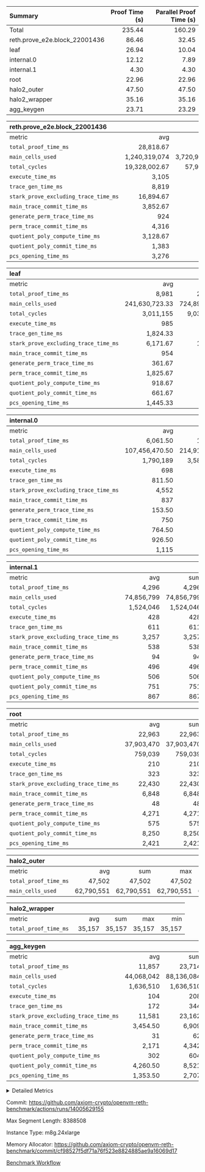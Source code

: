 | Summary | Proof Time (s) | Parallel Proof Time (s) |
|:---|---:|---:|
| Total |  235.44 |  160.29 |
| reth.prove_e2e.block_22001436 |  86.46 |  32.45 |
| leaf |  26.94 |  10.04 |
| internal.0 |  12.12 |  7.89 |
| internal.1 |  4.30 |  4.30 |
| root |  22.96 |  22.96 |
| halo2_outer |  47.50 |  47.50 |
| halo2_wrapper |  35.16 |  35.16 |
| agg_keygen |  23.71 |  23.29 |


| reth.prove_e2e.block_22001436 |||||
|:---|---:|---:|---:|---:|
|metric|avg|sum|max|min|
| `total_proof_time_ms ` |  28,818.67 |  86,456 |  32,451 |  26,281 |
| `main_cells_used     ` |  1,240,319,074 |  3,720,957,222 |  1,481,355,440 |  1,012,473,392 |
| `total_cycles        ` |  19,328,002.67 |  57,984,008 |  24,204,650 |  13,685,812 |
| `execute_time_ms     ` |  3,105 |  9,315 |  4,606 |  2,030 |
| `trace_gen_time_ms   ` |  8,819 |  26,457 |  10,108 |  7,065 |
| `stark_prove_excluding_trace_time_ms` |  16,894.67 |  50,684 |  18,629 |  14,318 |
| `main_trace_commit_time_ms` |  3,852.67 |  11,558 |  4,818 |  2,895 |
| `generate_perm_trace_time_ms` |  924 |  2,772 |  973 |  895 |
| `perm_trace_commit_time_ms` |  4,316 |  12,948 |  4,603 |  3,894 |
| `quotient_poly_compute_time_ms` |  3,128.67 |  9,386 |  3,937 |  2,156 |
| `quotient_poly_commit_time_ms` |  1,383 |  4,149 |  1,496 |  1,277 |
| `pcs_opening_time_ms ` |  3,276 |  9,828 |  3,512 |  3,087 |

| leaf |||||
|:---|---:|---:|---:|---:|
|metric|avg|sum|max|min|
| `total_proof_time_ms ` |  8,981 |  26,943 |  10,035 |  7,233 |
| `main_cells_used     ` |  241,630,723.33 |  724,892,170 |  276,820,200 |  195,567,088 |
| `total_cycles        ` |  3,011,155 |  9,033,465 |  3,379,566 |  2,577,053 |
| `execute_time_ms     ` |  985 |  2,955 |  1,098 |  852 |
| `trace_gen_time_ms   ` |  1,824.33 |  5,473 |  2,047 |  1,559 |
| `stark_prove_excluding_trace_time_ms` |  6,171.67 |  18,515 |  6,890 |  4,822 |
| `main_trace_commit_time_ms` |  954 |  2,862 |  1,052 |  759 |
| `generate_perm_trace_time_ms` |  361.67 |  1,085 |  404 |  282 |
| `perm_trace_commit_time_ms` |  1,825.67 |  5,477 |  2,043 |  1,411 |
| `quotient_poly_compute_time_ms` |  918.67 |  2,756 |  1,020 |  736 |
| `quotient_poly_commit_time_ms` |  661.67 |  1,985 |  749 |  507 |
| `pcs_opening_time_ms ` |  1,445.33 |  4,336 |  1,618 |  1,123 |

| internal.0 |||||
|:---|---:|---:|---:|---:|
|metric|avg|sum|max|min|
| `total_proof_time_ms ` |  6,061.50 |  12,123 |  7,891 |  4,232 |
| `main_cells_used     ` |  107,456,470.50 |  214,912,941 |  143,737,245 |  71,175,696 |
| `total_cycles        ` |  1,790,189 |  3,580,378 |  2,397,317 |  1,183,061 |
| `execute_time_ms     ` |  698 |  1,396 |  943 |  453 |
| `trace_gen_time_ms   ` |  811.50 |  1,623 |  1,073 |  550 |
| `stark_prove_excluding_trace_time_ms` |  4,552 |  9,104 |  5,875 |  3,229 |
| `main_trace_commit_time_ms` |  837 |  1,674 |  1,140 |  534 |
| `generate_perm_trace_time_ms` |  153.50 |  307 |  200 |  107 |
| `perm_trace_commit_time_ms` |  750 |  1,500 |  987 |  513 |
| `quotient_poly_compute_time_ms` |  764.50 |  1,529 |  1,011 |  518 |
| `quotient_poly_commit_time_ms` |  926.50 |  1,853 |  1,159 |  694 |
| `pcs_opening_time_ms ` |  1,115 |  2,230 |  1,372 |  858 |

| internal.1 |||||
|:---|---:|---:|---:|---:|
|metric|avg|sum|max|min|
| `total_proof_time_ms ` |  4,296 |  4,296 |  4,296 |  4,296 |
| `main_cells_used     ` |  74,856,799 |  74,856,799 |  74,856,799 |  74,856,799 |
| `total_cycles        ` |  1,524,046 |  1,524,046 |  1,524,046 |  1,524,046 |
| `execute_time_ms     ` |  428 |  428 |  428 |  428 |
| `trace_gen_time_ms   ` |  611 |  611 |  611 |  611 |
| `stark_prove_excluding_trace_time_ms` |  3,257 |  3,257 |  3,257 |  3,257 |
| `main_trace_commit_time_ms` |  538 |  538 |  538 |  538 |
| `generate_perm_trace_time_ms` |  94 |  94 |  94 |  94 |
| `perm_trace_commit_time_ms` |  496 |  496 |  496 |  496 |
| `quotient_poly_compute_time_ms` |  506 |  506 |  506 |  506 |
| `quotient_poly_commit_time_ms` |  751 |  751 |  751 |  751 |
| `pcs_opening_time_ms ` |  867 |  867 |  867 |  867 |

| root |||||
|:---|---:|---:|---:|---:|
|metric|avg|sum|max|min|
| `total_proof_time_ms ` |  22,963 |  22,963 |  22,963 |  22,963 |
| `main_cells_used     ` |  37,903,470 |  37,903,470 |  37,903,470 |  37,903,470 |
| `total_cycles        ` |  759,039 |  759,039 |  759,039 |  759,039 |
| `execute_time_ms     ` |  210 |  210 |  210 |  210 |
| `trace_gen_time_ms   ` |  323 |  323 |  323 |  323 |
| `stark_prove_excluding_trace_time_ms` |  22,430 |  22,430 |  22,430 |  22,430 |
| `main_trace_commit_time_ms` |  6,848 |  6,848 |  6,848 |  6,848 |
| `generate_perm_trace_time_ms` |  48 |  48 |  48 |  48 |
| `perm_trace_commit_time_ms` |  4,271 |  4,271 |  4,271 |  4,271 |
| `quotient_poly_compute_time_ms` |  575 |  575 |  575 |  575 |
| `quotient_poly_commit_time_ms` |  8,250 |  8,250 |  8,250 |  8,250 |
| `pcs_opening_time_ms ` |  2,421 |  2,421 |  2,421 |  2,421 |

| halo2_outer |||||
|:---|---:|---:|---:|---:|
|metric|avg|sum|max|min|
| `total_proof_time_ms ` |  47,502 |  47,502 |  47,502 |  47,502 |
| `main_cells_used     ` |  62,790,551 |  62,790,551 |  62,790,551 |  62,790,551 |

| halo2_wrapper |||||
|:---|---:|---:|---:|---:|
|metric|avg|sum|max|min|
| `total_proof_time_ms ` |  35,157 |  35,157 |  35,157 |  35,157 |

| agg_keygen |||||
|:---|---:|---:|---:|---:|
|metric|avg|sum|max|min|
| `total_proof_time_ms ` |  11,857 |  23,714 |  23,285 |  429 |
| `main_cells_used     ` |  44,068,042 |  88,136,084 |  87,208,013 |  928,071 |
| `total_cycles        ` |  1,636,510 |  1,636,510 |  1,636,510 |  1,636,510 |
| `execute_time_ms     ` |  104 |  208 |  208 |  0 |
| `trace_gen_time_ms   ` |  172 |  344 |  317 |  27 |
| `stark_prove_excluding_trace_time_ms` |  11,581 |  23,162 |  22,760 |  402 |
| `main_trace_commit_time_ms` |  3,454.50 |  6,909 |  6,857 |  52 |
| `generate_perm_trace_time_ms` |  31 |  62 |  53 |  9 |
| `perm_trace_commit_time_ms` |  2,171 |  4,342 |  4,292 |  50 |
| `quotient_poly_compute_time_ms` |  302 |  604 |  575 |  29 |
| `quotient_poly_commit_time_ms` |  4,260.50 |  8,521 |  8,462 |  59 |
| `pcs_opening_time_ms ` |  1,353.50 |  2,707 |  2,508 |  199 |



<details>
<summary>Detailed Metrics</summary>

| air_name | block_number | quotient_deg | interactions | constraints |
| --- | --- | --- | --- | --- |
| AccessAdapterAir<16> | 22001436 | 2 | 5 | 12 | 
| AccessAdapterAir<2> | 22001436 | 2 | 5 | 12 | 
| AccessAdapterAir<32> | 22001436 | 2 | 5 | 12 | 
| AccessAdapterAir<4> | 22001436 | 2 | 5 | 12 | 
| AccessAdapterAir<8> | 22001436 | 2 | 5 | 12 | 
| BitwiseOperationLookupAir<8> | 22001436 | 2 | 2 | 4 | 
| KeccakVmAir | 22001436 | 2 | 321 | 4,513 | 
| MemoryMerkleAir<8> | 22001436 | 2 | 4 | 39 | 
| PersistentBoundaryAir<8> | 22001436 | 2 | 3 | 7 | 
| PhantomAir | 22001436 | 2 | 3 | 5 | 
| Poseidon2PeripheryAir<BabyBearParameters>, 1> | 22001436 | 2 | 1 | 286 | 
| ProgramAir | 22001436 | 1 | 1 | 4 | 
| RangeTupleCheckerAir<2> | 22001436 | 1 | 1 | 4 | 
| Rv32HintStoreAir | 22001436 | 2 | 18 | 28 | 
| Sha256VmAir | 22001436 | 2 | 50 | 663 | 
| VariableRangeCheckerAir | 22001436 | 1 | 1 | 4 | 
| VmAirWrapper<Rv32BaseAluAdapterAir, BaseAluCoreAir<4, 8> | 22001436 | 2 | 20 | 37 | 
| VmAirWrapper<Rv32BaseAluAdapterAir, LessThanCoreAir<4, 8> | 22001436 | 2 | 18 | 40 | 
| VmAirWrapper<Rv32BaseAluAdapterAir, ShiftCoreAir<4, 8> | 22001436 | 2 | 24 | 91 | 
| VmAirWrapper<Rv32BranchAdapterAir, BranchEqualCoreAir<4> | 22001436 | 2 | 11 | 20 | 
| VmAirWrapper<Rv32BranchAdapterAir, BranchLessThanCoreAir<4, 8> | 22001436 | 2 | 13 | 35 | 
| VmAirWrapper<Rv32CondRdWriteAdapterAir, Rv32JalLuiCoreAir> | 22001436 | 2 | 10 | 18 | 
| VmAirWrapper<Rv32HeapAdapterAir<2, 32, 32>, BaseAluCoreAir<32, 8> | 22001436 | 2 | 61 | 126 | 
| VmAirWrapper<Rv32HeapAdapterAir<2, 32, 32>, LessThanCoreAir<32, 8> | 22001436 | 2 | 31 | 129 | 
| VmAirWrapper<Rv32HeapAdapterAir<2, 32, 32>, MultiplicationCoreAir<32, 8> | 22001436 | 2 | 61 | 57 | 
| VmAirWrapper<Rv32HeapAdapterAir<2, 32, 32>, ShiftCoreAir<32, 8> | 22001436 | 2 | 79 | 2,161 | 
| VmAirWrapper<Rv32HeapBranchAdapterAir<2, 32>, BranchEqualCoreAir<32> | 22001436 | 2 | 20 | 55 | 
| VmAirWrapper<Rv32HeapBranchAdapterAir<2, 32>, BranchLessThanCoreAir<32, 8> | 22001436 | 2 | 22 | 126 | 
| VmAirWrapper<Rv32IsEqualModAdapterAir<2, 1, 32, 32>, ModularIsEqualCoreAir<32, 4, 8> | 22001436 | 2 | 25 | 225 | 
| VmAirWrapper<Rv32IsEqualModAdapterAir<2, 3, 16, 48>, ModularIsEqualCoreAir<48, 4, 8> | 22001436 | 2 | 41 | 333 | 
| VmAirWrapper<Rv32JalrAdapterAir, Rv32JalrCoreAir> | 22001436 | 2 | 16 | 20 | 
| VmAirWrapper<Rv32LoadStoreAdapterAir, LoadSignExtendCoreAir<4, 8> | 22001436 | 2 | 18 | 33 | 
| VmAirWrapper<Rv32LoadStoreAdapterAir, LoadStoreCoreAir<4> | 22001436 | 2 | 17 | 40 | 
| VmAirWrapper<Rv32MultAdapterAir, DivRemCoreAir<4, 8> | 22001436 | 2 | 25 | 84 | 
| VmAirWrapper<Rv32MultAdapterAir, MulHCoreAir<4, 8> | 22001436 | 2 | 24 | 31 | 
| VmAirWrapper<Rv32MultAdapterAir, MultiplicationCoreAir<4, 8> | 22001436 | 2 | 19 | 19 | 
| VmAirWrapper<Rv32RdWriteAdapterAir, Rv32AuipcCoreAir> | 22001436 | 2 | 12 | 14 | 
| VmAirWrapper<Rv32VecHeapAdapterAir<1, 2, 2, 32, 32>, FieldExpressionCoreAir> | 22001436 | 2 | 415 | 480 | 
| VmAirWrapper<Rv32VecHeapAdapterAir<1, 6, 6, 16, 16>, FieldExpressionCoreAir> | 22001436 | 2 | 832 | 921 | 
| VmAirWrapper<Rv32VecHeapAdapterAir<2, 1, 1, 32, 32>, FieldExpressionCoreAir> | 22001436 | 2 | 158 | 190 | 
| VmAirWrapper<Rv32VecHeapAdapterAir<2, 2, 2, 32, 32>, FieldExpressionCoreAir> | 22001436 | 2 | 428 | 457 | 
| VmAirWrapper<Rv32VecHeapAdapterAir<2, 3, 3, 16, 16>, FieldExpressionCoreAir> | 22001436 | 2 | 246 | 288 | 
| VmAirWrapper<Rv32VecHeapAdapterAir<2, 6, 6, 16, 16>, FieldExpressionCoreAir> | 22001436 | 2 | 668 | 701 | 
| VmConnectorAir | 22001436 | 2 | 5 | 11 | 

| block_number | execute_time_ms |
| --- | --- |
| 22001436 | 211 | 

| group | air_name | block_number | rows | quotient_deg | prep_cols | perm_cols | main_cols | interactions | constraints | cells |
| --- | --- | --- | --- | --- | --- | --- | --- | --- | --- | --- |
| agg_keygen | AccessAdapterAir<16> | 22001436 |  | 2 |  |  |  | 5 | 12 |  | 
| agg_keygen | AccessAdapterAir<2> | 22001436 | 524,288 | 8 |  | 16 | 11 | 5 | 12 | 14,155,776 | 
| agg_keygen | AccessAdapterAir<32> | 22001436 |  | 2 |  |  |  | 5 | 12 |  | 
| agg_keygen | AccessAdapterAir<4> | 22001436 | 262,144 | 8 |  | 16 | 13 | 5 | 12 | 7,602,176 | 
| agg_keygen | AccessAdapterAir<8> | 22001436 | 8,192 | 8 |  | 16 | 17 | 5 | 12 | 270,336 | 
| agg_keygen | BitwiseOperationLookupAir<8> | 22001436 |  | 2 |  |  |  | 2 | 4 |  | 
| agg_keygen | FriReducedOpeningAir | 22001436 | 524,288 | 8 |  | 84 | 27 | 39 | 71 | 58,195,968 | 
| agg_keygen | JalRangeCheckAir | 22001436 | 65,536 | 8 |  | 28 | 12 | 9 | 14 | 2,621,440 | 
| agg_keygen | MemoryMerkleAir<8> | 22001436 |  | 2 |  |  |  | 4 | 39 |  | 
| agg_keygen | NativePoseidon2Air<BabyBearParameters>, 1> | 22001436 | 65,536 | 8 |  | 312 | 398 | 136 | 572 | 46,530,560 | 
| agg_keygen | PersistentBoundaryAir<8> | 22001436 |  | 2 |  |  |  | 3 | 7 |  | 
| agg_keygen | PhantomAir | 22001436 | 32,768 | 4 |  | 12 | 6 | 3 | 5 | 589,824 | 
| agg_keygen | Poseidon2PeripheryAir<BabyBearParameters>, 1> | 22001436 |  | 2 |  |  |  | 1 | 286 |  | 
| agg_keygen | ProgramAir | 22001436 | 131,072 | 1 |  | 8 | 10 | 1 | 4 | 2,359,296 | 
| agg_keygen | RangeTupleCheckerAir<2> | 22001436 |  | 1 |  |  |  | 1 | 4 |  | 
| agg_keygen | Rv32HintStoreAir | 22001436 |  | 2 |  |  |  | 18 | 28 |  | 
| agg_keygen | VariableRangeCheckerAir | 22001436 | 262,144 | 1 | 2 | 8 | 1 | 1 | 4 | 2,359,296 | 
| agg_keygen | VmAirWrapper<AluNativeAdapterAir, FieldArithmeticCoreAir> | 22001436 | 1,048,576 | 8 |  | 36 | 29 | 15 | 27 | 68,157,440 | 
| agg_keygen | VmAirWrapper<BranchNativeAdapterAir, BranchEqualCoreAir<1> | 22001436 | 262,144 | 8 |  | 28 | 23 | 11 | 25 | 13,369,344 | 
| agg_keygen | VmAirWrapper<NativeAdapterAir<2, 0>, PublicValuesCoreAir> | 22001436 | 64 | 8 |  | 28 | 27 | 11 | 30 | 3,520 | 
| agg_keygen | VmAirWrapper<NativeLoadStoreAdapterAir<1>, NativeLoadStoreCoreAir<1> | 22001436 | 524,288 | 8 |  | 40 | 21 | 15 | 20 | 31,981,568 | 
| agg_keygen | VmAirWrapper<NativeLoadStoreAdapterAir<4>, NativeLoadStoreCoreAir<4> | 22001436 | 131,072 | 8 |  | 40 | 27 | 15 | 20 | 8,781,824 | 
| agg_keygen | VmAirWrapper<NativeVectorizedAdapterAir<4>, FieldExtensionCoreAir> | 22001436 | 131,072 | 8 |  | 36 | 38 | 15 | 27 | 9,699,328 | 
| agg_keygen | VmAirWrapper<Rv32BaseAluAdapterAir, BaseAluCoreAir<4, 8> | 22001436 |  | 2 |  |  |  | 20 | 37 |  | 
| agg_keygen | VmAirWrapper<Rv32BaseAluAdapterAir, LessThanCoreAir<4, 8> | 22001436 |  | 2 |  |  |  | 18 | 40 |  | 
| agg_keygen | VmAirWrapper<Rv32BaseAluAdapterAir, ShiftCoreAir<4, 8> | 22001436 |  | 2 |  |  |  | 24 | 91 |  | 
| agg_keygen | VmAirWrapper<Rv32BranchAdapterAir, BranchEqualCoreAir<4> | 22001436 |  | 2 |  |  |  | 11 | 20 |  | 
| agg_keygen | VmAirWrapper<Rv32BranchAdapterAir, BranchLessThanCoreAir<4, 8> | 22001436 |  | 2 |  |  |  | 13 | 35 |  | 
| agg_keygen | VmAirWrapper<Rv32CondRdWriteAdapterAir, Rv32JalLuiCoreAir> | 22001436 |  | 2 |  |  |  | 10 | 18 |  | 
| agg_keygen | VmAirWrapper<Rv32JalrAdapterAir, Rv32JalrCoreAir> | 22001436 |  | 2 |  |  |  | 16 | 20 |  | 
| agg_keygen | VmAirWrapper<Rv32LoadStoreAdapterAir, LoadSignExtendCoreAir<4, 8> | 22001436 |  | 2 |  |  |  | 18 | 33 |  | 
| agg_keygen | VmAirWrapper<Rv32LoadStoreAdapterAir, LoadStoreCoreAir<4> | 22001436 |  | 2 |  |  |  | 17 | 40 |  | 
| agg_keygen | VmAirWrapper<Rv32MultAdapterAir, DivRemCoreAir<4, 8> | 22001436 |  | 2 |  |  |  | 25 | 84 |  | 
| agg_keygen | VmAirWrapper<Rv32MultAdapterAir, MulHCoreAir<4, 8> | 22001436 |  | 2 |  |  |  | 24 | 31 |  | 
| agg_keygen | VmAirWrapper<Rv32MultAdapterAir, MultiplicationCoreAir<4, 8> | 22001436 |  | 2 |  |  |  | 19 | 19 |  | 
| agg_keygen | VmAirWrapper<Rv32RdWriteAdapterAir, Rv32AuipcCoreAir> | 22001436 |  | 2 |  |  |  | 12 | 14 |  | 
| agg_keygen | VmConnectorAir | 22001436 | 2 | 8 | 1 | 16 | 5 | 5 | 11 | 42 | 
| agg_keygen | VolatileBoundaryAir | 22001436 | 131,072 | 8 |  | 20 | 12 | 7 | 19 | 4,194,304 | 

| group | air_name | block_number | idx | rows | prep_cols | perm_cols | main_cols | cells |
| --- | --- | --- | --- | --- | --- | --- | --- | --- |
| internal.0 | AccessAdapterAir<2> | 22001436 | 0 | 1,048,576 |  | 12 | 11 | 24,117,248 | 
| internal.0 | AccessAdapterAir<2> | 22001436 | 1 | 524,288 |  | 12 | 11 | 12,058,624 | 
| internal.0 | AccessAdapterAir<4> | 22001436 | 0 | 262,144 |  | 12 | 13 | 6,553,600 | 
| internal.0 | AccessAdapterAir<4> | 22001436 | 1 | 262,144 |  | 12 | 13 | 6,553,600 | 
| internal.0 | AccessAdapterAir<8> | 22001436 | 0 | 8,192 |  | 12 | 17 | 237,568 | 
| internal.0 | AccessAdapterAir<8> | 22001436 | 1 | 4,096 |  | 12 | 17 | 118,784 | 
| internal.0 | FriReducedOpeningAir | 22001436 | 0 | 1,048,576 |  | 44 | 27 | 74,448,896 | 
| internal.0 | FriReducedOpeningAir | 22001436 | 1 | 524,288 |  | 44 | 27 | 37,224,448 | 
| internal.0 | JalRangeCheckAir | 22001436 | 0 | 131,072 |  | 16 | 12 | 3,670,016 | 
| internal.0 | JalRangeCheckAir | 22001436 | 1 | 65,536 |  | 16 | 12 | 1,835,008 | 
| internal.0 | NativePoseidon2Air<BabyBearParameters>, 1> | 22001436 | 0 | 262,144 |  | 160 | 398 | 146,276,352 | 
| internal.0 | NativePoseidon2Air<BabyBearParameters>, 1> | 22001436 | 1 | 65,536 |  | 160 | 398 | 36,569,088 | 
| internal.0 | PhantomAir | 22001436 | 0 | 65,536 |  | 8 | 6 | 917,504 | 
| internal.0 | PhantomAir | 22001436 | 1 | 16,384 |  | 8 | 6 | 229,376 | 
| internal.0 | ProgramAir | 22001436 | 0 | 131,072 |  | 8 | 10 | 2,359,296 | 
| internal.0 | ProgramAir | 22001436 | 1 | 131,072 |  | 8 | 10 | 2,359,296 | 
| internal.0 | VariableRangeCheckerAir | 22001436 | 0 | 262,144 | 2 | 8 | 1 | 2,359,296 | 
| internal.0 | VariableRangeCheckerAir | 22001436 | 1 | 262,144 | 2 | 8 | 1 | 2,359,296 | 
| internal.0 | VmAirWrapper<AluNativeAdapterAir, FieldArithmeticCoreAir> | 22001436 | 0 | 2,097,152 |  | 20 | 29 | 102,760,448 | 
| internal.0 | VmAirWrapper<AluNativeAdapterAir, FieldArithmeticCoreAir> | 22001436 | 1 | 1,048,576 |  | 20 | 29 | 51,380,224 | 
| internal.0 | VmAirWrapper<BranchNativeAdapterAir, BranchEqualCoreAir<1> | 22001436 | 0 | 262,144 |  | 16 | 23 | 10,223,616 | 
| internal.0 | VmAirWrapper<BranchNativeAdapterAir, BranchEqualCoreAir<1> | 22001436 | 1 | 131,072 |  | 16 | 23 | 5,111,808 | 
| internal.0 | VmAirWrapper<NativeAdapterAir<2, 0>, PublicValuesCoreAir> | 22001436 | 0 | 64 |  | 16 | 23 | 2,496 | 
| internal.0 | VmAirWrapper<NativeAdapterAir<2, 0>, PublicValuesCoreAir> | 22001436 | 1 | 64 |  | 16 | 23 | 2,496 | 
| internal.0 | VmAirWrapper<NativeLoadStoreAdapterAir<1>, NativeLoadStoreCoreAir<1> | 22001436 | 0 | 524,288 |  | 24 | 21 | 23,592,960 | 
| internal.0 | VmAirWrapper<NativeLoadStoreAdapterAir<1>, NativeLoadStoreCoreAir<1> | 22001436 | 1 | 262,144 |  | 24 | 21 | 11,796,480 | 
| internal.0 | VmAirWrapper<NativeLoadStoreAdapterAir<4>, NativeLoadStoreCoreAir<4> | 22001436 | 0 | 262,144 |  | 24 | 27 | 13,369,344 | 
| internal.0 | VmAirWrapper<NativeLoadStoreAdapterAir<4>, NativeLoadStoreCoreAir<4> | 22001436 | 1 | 131,072 |  | 24 | 27 | 6,684,672 | 
| internal.0 | VmAirWrapper<NativeVectorizedAdapterAir<4>, FieldExtensionCoreAir> | 22001436 | 0 | 262,144 |  | 20 | 38 | 15,204,352 | 
| internal.0 | VmAirWrapper<NativeVectorizedAdapterAir<4>, FieldExtensionCoreAir> | 22001436 | 1 | 131,072 |  | 20 | 38 | 7,602,176 | 
| internal.0 | VmConnectorAir | 22001436 | 0 | 2 | 1 | 12 | 5 | 34 | 
| internal.0 | VmConnectorAir | 22001436 | 1 | 2 | 1 | 12 | 5 | 34 | 
| internal.0 | VolatileBoundaryAir | 22001436 | 0 | 262,144 |  | 12 | 12 | 6,291,456 | 
| internal.0 | VolatileBoundaryAir | 22001436 | 1 | 262,144 |  | 12 | 12 | 6,291,456 | 
| internal.1 | AccessAdapterAir<2> | 22001436 | 2 | 524,288 |  | 12 | 11 | 12,058,624 | 
| internal.1 | AccessAdapterAir<4> | 22001436 | 2 | 262,144 |  | 12 | 13 | 6,553,600 | 
| internal.1 | AccessAdapterAir<8> | 22001436 | 2 | 8,192 |  | 12 | 17 | 237,568 | 
| internal.1 | FriReducedOpeningAir | 22001436 | 2 | 262,144 |  | 44 | 27 | 18,612,224 | 
| internal.1 | JalRangeCheckAir | 22001436 | 2 | 65,536 |  | 16 | 12 | 1,835,008 | 
| internal.1 | NativePoseidon2Air<BabyBearParameters>, 1> | 22001436 | 2 | 65,536 |  | 160 | 398 | 36,569,088 | 
| internal.1 | PhantomAir | 22001436 | 2 | 16,384 |  | 8 | 6 | 229,376 | 
| internal.1 | ProgramAir | 22001436 | 2 | 131,072 |  | 8 | 10 | 2,359,296 | 
| internal.1 | VariableRangeCheckerAir | 22001436 | 2 | 262,144 | 2 | 8 | 1 | 2,359,296 | 
| internal.1 | VmAirWrapper<AluNativeAdapterAir, FieldArithmeticCoreAir> | 22001436 | 2 | 1,048,576 |  | 20 | 29 | 51,380,224 | 
| internal.1 | VmAirWrapper<BranchNativeAdapterAir, BranchEqualCoreAir<1> | 22001436 | 2 | 262,144 |  | 16 | 23 | 10,223,616 | 
| internal.1 | VmAirWrapper<NativeAdapterAir<2, 0>, PublicValuesCoreAir> | 22001436 | 2 | 64 |  | 16 | 23 | 2,496 | 
| internal.1 | VmAirWrapper<NativeLoadStoreAdapterAir<1>, NativeLoadStoreCoreAir<1> | 22001436 | 2 | 524,288 |  | 24 | 21 | 23,592,960 | 
| internal.1 | VmAirWrapper<NativeLoadStoreAdapterAir<4>, NativeLoadStoreCoreAir<4> | 22001436 | 2 | 131,072 |  | 24 | 27 | 6,684,672 | 
| internal.1 | VmAirWrapper<NativeVectorizedAdapterAir<4>, FieldExtensionCoreAir> | 22001436 | 2 | 131,072 |  | 20 | 38 | 7,602,176 | 
| internal.1 | VmConnectorAir | 22001436 | 2 | 2 | 1 | 12 | 5 | 34 | 
| internal.1 | VolatileBoundaryAir | 22001436 | 2 | 262,144 |  | 12 | 12 | 6,291,456 | 
| leaf | AccessAdapterAir<2> | 22001436 | 0 | 2,097,152 |  | 16 | 11 | 56,623,104 | 
| leaf | AccessAdapterAir<2> | 22001436 | 1 | 2,097,152 |  | 16 | 11 | 56,623,104 | 
| leaf | AccessAdapterAir<2> | 22001436 | 2 | 1,048,576 |  | 16 | 11 | 28,311,552 | 
| leaf | AccessAdapterAir<4> | 22001436 | 0 | 1,048,576 |  | 16 | 13 | 30,408,704 | 
| leaf | AccessAdapterAir<4> | 22001436 | 1 | 1,048,576 |  | 16 | 13 | 30,408,704 | 
| leaf | AccessAdapterAir<4> | 22001436 | 2 | 524,288 |  | 16 | 13 | 15,204,352 | 
| leaf | AccessAdapterAir<8> | 22001436 | 0 | 32,768 |  | 16 | 17 | 1,081,344 | 
| leaf | AccessAdapterAir<8> | 22001436 | 1 | 32,768 |  | 16 | 17 | 1,081,344 | 
| leaf | AccessAdapterAir<8> | 22001436 | 2 | 16,384 |  | 16 | 17 | 540,672 | 
| leaf | FriReducedOpeningAir | 22001436 | 0 | 4,194,304 |  | 84 | 27 | 465,567,744 | 
| leaf | FriReducedOpeningAir | 22001436 | 1 | 4,194,304 |  | 84 | 27 | 465,567,744 | 
| leaf | FriReducedOpeningAir | 22001436 | 2 | 2,097,152 |  | 84 | 27 | 232,783,872 | 
| leaf | JalRangeCheckAir | 22001436 | 0 | 65,536 |  | 28 | 12 | 2,621,440 | 
| leaf | JalRangeCheckAir | 22001436 | 1 | 65,536 |  | 28 | 12 | 2,621,440 | 
| leaf | JalRangeCheckAir | 22001436 | 2 | 65,536 |  | 28 | 12 | 2,621,440 | 
| leaf | NativePoseidon2Air<BabyBearParameters>, 1> | 22001436 | 0 | 262,144 |  | 312 | 398 | 186,122,240 | 
| leaf | NativePoseidon2Air<BabyBearParameters>, 1> | 22001436 | 1 | 262,144 |  | 312 | 398 | 186,122,240 | 
| leaf | NativePoseidon2Air<BabyBearParameters>, 1> | 22001436 | 2 | 262,144 |  | 312 | 398 | 186,122,240 | 
| leaf | PhantomAir | 22001436 | 0 | 32,768 |  | 12 | 6 | 589,824 | 
| leaf | PhantomAir | 22001436 | 1 | 32,768 |  | 12 | 6 | 589,824 | 
| leaf | PhantomAir | 22001436 | 2 | 32,768 |  | 12 | 6 | 589,824 | 
| leaf | ProgramAir | 22001436 | 0 | 2,097,152 |  | 8 | 10 | 37,748,736 | 
| leaf | ProgramAir | 22001436 | 1 | 2,097,152 |  | 8 | 10 | 37,748,736 | 
| leaf | ProgramAir | 22001436 | 2 | 2,097,152 |  | 8 | 10 | 37,748,736 | 
| leaf | VariableRangeCheckerAir | 22001436 | 0 | 262,144 | 2 | 8 | 1 | 2,359,296 | 
| leaf | VariableRangeCheckerAir | 22001436 | 1 | 262,144 | 2 | 8 | 1 | 2,359,296 | 
| leaf | VariableRangeCheckerAir | 22001436 | 2 | 262,144 | 2 | 8 | 1 | 2,359,296 | 
| leaf | VmAirWrapper<AluNativeAdapterAir, FieldArithmeticCoreAir> | 22001436 | 0 | 2,097,152 |  | 36 | 29 | 136,314,880 | 
| leaf | VmAirWrapper<AluNativeAdapterAir, FieldArithmeticCoreAir> | 22001436 | 1 | 2,097,152 |  | 36 | 29 | 136,314,880 | 
| leaf | VmAirWrapper<AluNativeAdapterAir, FieldArithmeticCoreAir> | 22001436 | 2 | 2,097,152 |  | 36 | 29 | 136,314,880 | 
| leaf | VmAirWrapper<BranchNativeAdapterAir, BranchEqualCoreAir<1> | 22001436 | 0 | 524,288 |  | 28 | 23 | 26,738,688 | 
| leaf | VmAirWrapper<BranchNativeAdapterAir, BranchEqualCoreAir<1> | 22001436 | 1 | 524,288 |  | 28 | 23 | 26,738,688 | 
| leaf | VmAirWrapper<BranchNativeAdapterAir, BranchEqualCoreAir<1> | 22001436 | 2 | 524,288 |  | 28 | 23 | 26,738,688 | 
| leaf | VmAirWrapper<NativeAdapterAir<2, 0>, PublicValuesCoreAir> | 22001436 | 0 | 64 |  | 28 | 27 | 3,520 | 
| leaf | VmAirWrapper<NativeAdapterAir<2, 0>, PublicValuesCoreAir> | 22001436 | 1 | 64 |  | 28 | 27 | 3,520 | 
| leaf | VmAirWrapper<NativeAdapterAir<2, 0>, PublicValuesCoreAir> | 22001436 | 2 | 64 |  | 28 | 27 | 3,520 | 
| leaf | VmAirWrapper<NativeLoadStoreAdapterAir<1>, NativeLoadStoreCoreAir<1> | 22001436 | 0 | 1,048,576 |  | 40 | 21 | 63,963,136 | 
| leaf | VmAirWrapper<NativeLoadStoreAdapterAir<1>, NativeLoadStoreCoreAir<1> | 22001436 | 1 | 1,048,576 |  | 40 | 21 | 63,963,136 | 
| leaf | VmAirWrapper<NativeLoadStoreAdapterAir<1>, NativeLoadStoreCoreAir<1> | 22001436 | 2 | 1,048,576 |  | 40 | 21 | 63,963,136 | 
| leaf | VmAirWrapper<NativeLoadStoreAdapterAir<4>, NativeLoadStoreCoreAir<4> | 22001436 | 0 | 262,144 |  | 40 | 27 | 17,563,648 | 
| leaf | VmAirWrapper<NativeLoadStoreAdapterAir<4>, NativeLoadStoreCoreAir<4> | 22001436 | 1 | 262,144 |  | 40 | 27 | 17,563,648 | 
| leaf | VmAirWrapper<NativeLoadStoreAdapterAir<4>, NativeLoadStoreCoreAir<4> | 22001436 | 2 | 262,144 |  | 40 | 27 | 17,563,648 | 
| leaf | VmAirWrapper<NativeVectorizedAdapterAir<4>, FieldExtensionCoreAir> | 22001436 | 0 | 262,144 |  | 36 | 38 | 19,398,656 | 
| leaf | VmAirWrapper<NativeVectorizedAdapterAir<4>, FieldExtensionCoreAir> | 22001436 | 1 | 524,288 |  | 36 | 38 | 38,797,312 | 
| leaf | VmAirWrapper<NativeVectorizedAdapterAir<4>, FieldExtensionCoreAir> | 22001436 | 2 | 262,144 |  | 36 | 38 | 19,398,656 | 
| leaf | VmConnectorAir | 22001436 | 0 | 2 | 1 | 16 | 5 | 42 | 
| leaf | VmConnectorAir | 22001436 | 1 | 2 | 1 | 16 | 5 | 42 | 
| leaf | VmConnectorAir | 22001436 | 2 | 2 | 1 | 16 | 5 | 42 | 
| leaf | VolatileBoundaryAir | 22001436 | 0 | 1,048,576 |  | 20 | 12 | 33,554,432 | 
| leaf | VolatileBoundaryAir | 22001436 | 1 | 1,048,576 |  | 20 | 12 | 33,554,432 | 
| leaf | VolatileBoundaryAir | 22001436 | 2 | 524,288 |  | 20 | 12 | 16,777,216 | 
| root | AccessAdapterAir<2> | 22001436 | 0 | 262,144 |  | 8 | 11 | 4,980,736 | 
| root | AccessAdapterAir<4> | 22001436 | 0 | 131,072 |  | 8 | 13 | 2,752,512 | 
| root | AccessAdapterAir<8> | 22001436 | 0 | 4,096 |  | 8 | 17 | 102,400 | 
| root | FriReducedOpeningAir | 22001436 | 0 | 131,072 |  | 24 | 27 | 6,684,672 | 
| root | JalRangeCheckAir | 22001436 | 0 | 32,768 |  | 12 | 12 | 786,432 | 
| root | NativePoseidon2Air<BabyBearParameters>, 1> | 22001436 | 0 | 32,768 |  | 84 | 398 | 15,794,176 | 
| root | PhantomAir | 22001436 | 0 | 8,192 |  | 8 | 6 | 114,688 | 
| root | ProgramAir | 22001436 | 0 | 131,072 |  | 8 | 10 | 2,359,296 | 
| root | VariableRangeCheckerAir | 22001436 | 0 | 262,144 | 2 | 8 | 1 | 2,359,296 | 
| root | VmAirWrapper<AluNativeAdapterAir, FieldArithmeticCoreAir> | 22001436 | 0 | 524,288 |  | 12 | 29 | 21,495,808 | 
| root | VmAirWrapper<BranchNativeAdapterAir, BranchEqualCoreAir<1> | 22001436 | 0 | 131,072 |  | 12 | 23 | 4,587,520 | 
| root | VmAirWrapper<NativeAdapterAir<2, 0>, PublicValuesCoreAir> | 22001436 | 0 | 64 |  | 12 | 22 | 2,176 | 
| root | VmAirWrapper<NativeLoadStoreAdapterAir<1>, NativeLoadStoreCoreAir<1> | 22001436 | 0 | 262,144 |  | 16 | 21 | 9,699,328 | 
| root | VmAirWrapper<NativeLoadStoreAdapterAir<4>, NativeLoadStoreCoreAir<4> | 22001436 | 0 | 65,536 |  | 16 | 27 | 2,818,048 | 
| root | VmAirWrapper<NativeVectorizedAdapterAir<4>, FieldExtensionCoreAir> | 22001436 | 0 | 65,536 |  | 12 | 38 | 3,276,800 | 
| root | VmConnectorAir | 22001436 | 0 | 2 | 1 | 8 | 5 | 26 | 
| root | VolatileBoundaryAir | 22001436 | 0 | 131,072 |  | 8 | 12 | 2,621,440 | 

| group | air_name | block_number | segment | rows | prep_cols | perm_cols | main_cols | cells |
| --- | --- | --- | --- | --- | --- | --- | --- | --- |
| agg_keygen | AccessAdapterAir<16> | 22001436 | 0 | 1 |  | 16 | 25 | 41 | 
| agg_keygen | AccessAdapterAir<2> | 22001436 | 0 | 1 |  | 16 | 11 | 27 | 
| agg_keygen | AccessAdapterAir<32> | 22001436 | 0 | 1 |  | 16 | 41 | 57 | 
| agg_keygen | AccessAdapterAir<4> | 22001436 | 0 | 1 |  | 16 | 13 | 29 | 
| agg_keygen | AccessAdapterAir<8> | 22001436 | 0 | 1 |  | 16 | 17 | 33 | 
| agg_keygen | BitwiseOperationLookupAir<8> | 22001436 | 0 | 65,536 | 3 | 8 | 2 | 655,360 | 
| agg_keygen | MemoryMerkleAir<8> | 22001436 | 0 | 64 |  | 16 | 32 | 3,072 | 
| agg_keygen | PersistentBoundaryAir<8> | 22001436 | 0 | 1 |  | 12 | 20 | 32 | 
| agg_keygen | PhantomAir | 22001436 | 0 | 1 |  | 12 | 6 | 18 | 
| agg_keygen | Poseidon2PeripheryAir<BabyBearParameters>, 1> | 22001436 | 0 | 32 |  | 8 | 300 | 9,856 | 
| agg_keygen | ProgramAir | 22001436 | 0 | 1 |  | 8 | 10 | 18 | 
| agg_keygen | RangeTupleCheckerAir<2> | 22001436 | 0 | 524,288 | 2 | 8 | 1 | 4,718,592 | 
| agg_keygen | Rv32HintStoreAir | 22001436 | 0 | 1 |  | 44 | 32 | 76 | 
| agg_keygen | VariableRangeCheckerAir | 22001436 | 0 | 262,144 | 2 | 8 | 1 | 2,359,296 | 
| agg_keygen | VmAirWrapper<Rv32BaseAluAdapterAir, BaseAluCoreAir<4, 8> | 22001436 | 0 | 1 |  | 52 | 36 | 88 | 
| agg_keygen | VmAirWrapper<Rv32BaseAluAdapterAir, LessThanCoreAir<4, 8> | 22001436 | 0 | 1 |  | 40 | 37 | 77 | 
| agg_keygen | VmAirWrapper<Rv32BaseAluAdapterAir, ShiftCoreAir<4, 8> | 22001436 | 0 | 1 |  | 52 | 53 | 105 | 
| agg_keygen | VmAirWrapper<Rv32BranchAdapterAir, BranchEqualCoreAir<4> | 22001436 | 0 | 1 |  | 28 | 26 | 54 | 
| agg_keygen | VmAirWrapper<Rv32BranchAdapterAir, BranchLessThanCoreAir<4, 8> | 22001436 | 0 | 1 |  | 32 | 32 | 64 | 
| agg_keygen | VmAirWrapper<Rv32CondRdWriteAdapterAir, Rv32JalLuiCoreAir> | 22001436 | 0 | 1 |  | 28 | 18 | 46 | 
| agg_keygen | VmAirWrapper<Rv32JalrAdapterAir, Rv32JalrCoreAir> | 22001436 | 0 | 1 |  | 36 | 28 | 64 | 
| agg_keygen | VmAirWrapper<Rv32LoadStoreAdapterAir, LoadSignExtendCoreAir<4, 8> | 22001436 | 0 | 1 |  | 52 | 36 | 88 | 
| agg_keygen | VmAirWrapper<Rv32LoadStoreAdapterAir, LoadStoreCoreAir<4> | 22001436 | 0 | 1 |  | 52 | 41 | 93 | 
| agg_keygen | VmAirWrapper<Rv32MultAdapterAir, DivRemCoreAir<4, 8> | 22001436 | 0 | 1 |  | 72 | 59 | 131 | 
| agg_keygen | VmAirWrapper<Rv32MultAdapterAir, MulHCoreAir<4, 8> | 22001436 | 0 | 1 |  | 72 | 39 | 111 | 
| agg_keygen | VmAirWrapper<Rv32MultAdapterAir, MultiplicationCoreAir<4, 8> | 22001436 | 0 | 1 |  | 52 | 31 | 83 | 
| agg_keygen | VmAirWrapper<Rv32RdWriteAdapterAir, Rv32AuipcCoreAir> | 22001436 | 0 | 1 |  | 28 | 20 | 48 | 
| agg_keygen | VmConnectorAir | 22001436 | 0 | 2 | 1 | 16 | 5 | 42 | 
| reth.prove_e2e.block_22001436 | AccessAdapterAir<16> | 22001436 | 0 | 64 |  | 16 | 25 | 2,624 | 
| reth.prove_e2e.block_22001436 | AccessAdapterAir<16> | 22001436 | 1 | 524,288 |  | 16 | 25 | 21,495,808 | 
| reth.prove_e2e.block_22001436 | AccessAdapterAir<16> | 22001436 | 2 | 65,536 |  | 16 | 25 | 2,686,976 | 
| reth.prove_e2e.block_22001436 | AccessAdapterAir<2> | 22001436 | 2 | 131,072 |  | 16 | 11 | 3,538,944 | 
| reth.prove_e2e.block_22001436 | AccessAdapterAir<32> | 22001436 | 0 | 32 |  | 16 | 41 | 1,824 | 
| reth.prove_e2e.block_22001436 | AccessAdapterAir<32> | 22001436 | 1 | 262,144 |  | 16 | 41 | 14,942,208 | 
| reth.prove_e2e.block_22001436 | AccessAdapterAir<32> | 22001436 | 2 | 32,768 |  | 16 | 41 | 1,867,776 | 
| reth.prove_e2e.block_22001436 | AccessAdapterAir<4> | 22001436 | 0 | 64 |  | 16 | 13 | 1,856 | 
| reth.prove_e2e.block_22001436 | AccessAdapterAir<4> | 22001436 | 2 | 65,536 |  | 16 | 13 | 1,900,544 | 
| reth.prove_e2e.block_22001436 | AccessAdapterAir<8> | 22001436 | 0 | 1,048,576 |  | 16 | 17 | 34,603,008 | 
| reth.prove_e2e.block_22001436 | AccessAdapterAir<8> | 22001436 | 1 | 2,097,152 |  | 16 | 17 | 69,206,016 | 
| reth.prove_e2e.block_22001436 | AccessAdapterAir<8> | 22001436 | 2 | 1,048,576 |  | 16 | 17 | 34,603,008 | 
| reth.prove_e2e.block_22001436 | BitwiseOperationLookupAir<8> | 22001436 | 0 | 65,536 | 3 | 8 | 2 | 655,360 | 
| reth.prove_e2e.block_22001436 | BitwiseOperationLookupAir<8> | 22001436 | 1 | 65,536 | 3 | 8 | 2 | 655,360 | 
| reth.prove_e2e.block_22001436 | BitwiseOperationLookupAir<8> | 22001436 | 2 | 65,536 | 3 | 8 | 2 | 655,360 | 
| reth.prove_e2e.block_22001436 | KeccakVmAir | 22001436 | 0 | 1 |  | 1,056 | 3,163 | 4,219 | 
| reth.prove_e2e.block_22001436 | KeccakVmAir | 22001436 | 1 | 131,072 |  | 1,056 | 3,163 | 552,992,768 | 
| reth.prove_e2e.block_22001436 | KeccakVmAir | 22001436 | 2 | 262,144 |  | 1,056 | 3,163 | 1,105,985,536 | 
| reth.prove_e2e.block_22001436 | MemoryMerkleAir<8> | 22001436 | 0 | 1,048,576 |  | 16 | 32 | 50,331,648 | 
| reth.prove_e2e.block_22001436 | MemoryMerkleAir<8> | 22001436 | 1 | 1,048,576 |  | 16 | 32 | 50,331,648 | 
| reth.prove_e2e.block_22001436 | MemoryMerkleAir<8> | 22001436 | 2 | 1,048,576 |  | 16 | 32 | 50,331,648 | 
| reth.prove_e2e.block_22001436 | PersistentBoundaryAir<8> | 22001436 | 0 | 1,048,576 |  | 12 | 20 | 33,554,432 | 
| reth.prove_e2e.block_22001436 | PersistentBoundaryAir<8> | 22001436 | 1 | 1,048,576 |  | 12 | 20 | 33,554,432 | 
| reth.prove_e2e.block_22001436 | PersistentBoundaryAir<8> | 22001436 | 2 | 1,048,576 |  | 12 | 20 | 33,554,432 | 
| reth.prove_e2e.block_22001436 | PhantomAir | 22001436 | 0 | 4 |  | 12 | 6 | 72 | 
| reth.prove_e2e.block_22001436 | PhantomAir | 22001436 | 1 | 256 |  | 12 | 6 | 4,608 | 
| reth.prove_e2e.block_22001436 | PhantomAir | 22001436 | 2 | 8 |  | 12 | 6 | 144 | 
| reth.prove_e2e.block_22001436 | Poseidon2PeripheryAir<BabyBearParameters>, 1> | 22001436 | 0 | 1,048,576 |  | 8 | 300 | 322,961,408 | 
| reth.prove_e2e.block_22001436 | Poseidon2PeripheryAir<BabyBearParameters>, 1> | 22001436 | 1 | 524,288 |  | 8 | 300 | 161,480,704 | 
| reth.prove_e2e.block_22001436 | Poseidon2PeripheryAir<BabyBearParameters>, 1> | 22001436 | 2 | 1,048,576 |  | 8 | 300 | 322,961,408 | 
| reth.prove_e2e.block_22001436 | ProgramAir | 22001436 | 0 | 1,048,576 |  | 8 | 10 | 18,874,368 | 
| reth.prove_e2e.block_22001436 | ProgramAir | 22001436 | 1 | 1,048,576 |  | 8 | 10 | 18,874,368 | 
| reth.prove_e2e.block_22001436 | ProgramAir | 22001436 | 2 | 1,048,576 |  | 8 | 10 | 18,874,368 | 
| reth.prove_e2e.block_22001436 | RangeTupleCheckerAir<2> | 22001436 | 0 | 2,097,152 | 2 | 8 | 1 | 18,874,368 | 
| reth.prove_e2e.block_22001436 | RangeTupleCheckerAir<2> | 22001436 | 1 | 2,097,152 | 2 | 8 | 1 | 18,874,368 | 
| reth.prove_e2e.block_22001436 | RangeTupleCheckerAir<2> | 22001436 | 2 | 2,097,152 | 2 | 8 | 1 | 18,874,368 | 
| reth.prove_e2e.block_22001436 | Rv32HintStoreAir | 22001436 | 0 | 524,288 |  | 44 | 32 | 39,845,888 | 
| reth.prove_e2e.block_22001436 | Rv32HintStoreAir | 22001436 | 1 | 262,144 |  | 44 | 32 | 19,922,944 | 
| reth.prove_e2e.block_22001436 | VariableRangeCheckerAir | 22001436 | 0 | 262,144 | 2 | 8 | 1 | 2,359,296 | 
| reth.prove_e2e.block_22001436 | VariableRangeCheckerAir | 22001436 | 1 | 262,144 | 2 | 8 | 1 | 2,359,296 | 
| reth.prove_e2e.block_22001436 | VariableRangeCheckerAir | 22001436 | 2 | 262,144 | 2 | 8 | 1 | 2,359,296 | 
| reth.prove_e2e.block_22001436 | VmAirWrapper<Rv32BaseAluAdapterAir, BaseAluCoreAir<4, 8> | 22001436 | 0 | 8,388,608 |  | 52 | 36 | 738,197,504 | 
| reth.prove_e2e.block_22001436 | VmAirWrapper<Rv32BaseAluAdapterAir, BaseAluCoreAir<4, 8> | 22001436 | 1 | 8,388,608 |  | 52 | 36 | 738,197,504 | 
| reth.prove_e2e.block_22001436 | VmAirWrapper<Rv32BaseAluAdapterAir, BaseAluCoreAir<4, 8> | 22001436 | 2 | 8,388,608 |  | 52 | 36 | 738,197,504 | 
| reth.prove_e2e.block_22001436 | VmAirWrapper<Rv32BaseAluAdapterAir, LessThanCoreAir<4, 8> | 22001436 | 0 | 524,288 |  | 40 | 37 | 40,370,176 | 
| reth.prove_e2e.block_22001436 | VmAirWrapper<Rv32BaseAluAdapterAir, LessThanCoreAir<4, 8> | 22001436 | 1 | 524,288 |  | 40 | 37 | 40,370,176 | 
| reth.prove_e2e.block_22001436 | VmAirWrapper<Rv32BaseAluAdapterAir, LessThanCoreAir<4, 8> | 22001436 | 2 | 524,288 |  | 40 | 37 | 40,370,176 | 
| reth.prove_e2e.block_22001436 | VmAirWrapper<Rv32BaseAluAdapterAir, ShiftCoreAir<4, 8> | 22001436 | 0 | 1,048,576 |  | 52 | 53 | 110,100,480 | 
| reth.prove_e2e.block_22001436 | VmAirWrapper<Rv32BaseAluAdapterAir, ShiftCoreAir<4, 8> | 22001436 | 1 | 2,097,152 |  | 52 | 53 | 220,200,960 | 
| reth.prove_e2e.block_22001436 | VmAirWrapper<Rv32BaseAluAdapterAir, ShiftCoreAir<4, 8> | 22001436 | 2 | 1,048,576 |  | 52 | 53 | 110,100,480 | 
| reth.prove_e2e.block_22001436 | VmAirWrapper<Rv32BranchAdapterAir, BranchEqualCoreAir<4> | 22001436 | 0 | 2,097,152 |  | 28 | 26 | 113,246,208 | 
| reth.prove_e2e.block_22001436 | VmAirWrapper<Rv32BranchAdapterAir, BranchEqualCoreAir<4> | 22001436 | 1 | 2,097,152 |  | 28 | 26 | 113,246,208 | 
| reth.prove_e2e.block_22001436 | VmAirWrapper<Rv32BranchAdapterAir, BranchEqualCoreAir<4> | 22001436 | 2 | 2,097,152 |  | 28 | 26 | 113,246,208 | 
| reth.prove_e2e.block_22001436 | VmAirWrapper<Rv32BranchAdapterAir, BranchLessThanCoreAir<4, 8> | 22001436 | 0 | 1,048,576 |  | 32 | 32 | 67,108,864 | 
| reth.prove_e2e.block_22001436 | VmAirWrapper<Rv32BranchAdapterAir, BranchLessThanCoreAir<4, 8> | 22001436 | 1 | 2,097,152 |  | 32 | 32 | 134,217,728 | 
| reth.prove_e2e.block_22001436 | VmAirWrapper<Rv32BranchAdapterAir, BranchLessThanCoreAir<4, 8> | 22001436 | 2 | 524,288 |  | 32 | 32 | 33,554,432 | 
| reth.prove_e2e.block_22001436 | VmAirWrapper<Rv32CondRdWriteAdapterAir, Rv32JalLuiCoreAir> | 22001436 | 0 | 1,048,576 |  | 28 | 18 | 48,234,496 | 
| reth.prove_e2e.block_22001436 | VmAirWrapper<Rv32CondRdWriteAdapterAir, Rv32JalLuiCoreAir> | 22001436 | 1 | 524,288 |  | 28 | 18 | 24,117,248 | 
| reth.prove_e2e.block_22001436 | VmAirWrapper<Rv32CondRdWriteAdapterAir, Rv32JalLuiCoreAir> | 22001436 | 2 | 262,144 |  | 28 | 18 | 12,058,624 | 
| reth.prove_e2e.block_22001436 | VmAirWrapper<Rv32HeapAdapterAir<2, 32, 32>, BaseAluCoreAir<32, 8> | 22001436 | 1 | 8,192 |  | 192 | 168 | 2,949,120 | 
| reth.prove_e2e.block_22001436 | VmAirWrapper<Rv32HeapAdapterAir<2, 32, 32>, BaseAluCoreAir<32, 8> | 22001436 | 2 | 4,096 |  | 192 | 168 | 1,474,560 | 
| reth.prove_e2e.block_22001436 | VmAirWrapper<Rv32HeapAdapterAir<2, 32, 32>, LessThanCoreAir<32, 8> | 22001436 | 1 | 4,096 |  | 68 | 169 | 970,752 | 
| reth.prove_e2e.block_22001436 | VmAirWrapper<Rv32HeapAdapterAir<2, 32, 32>, LessThanCoreAir<32, 8> | 22001436 | 2 | 2,048 |  | 68 | 169 | 485,376 | 
| reth.prove_e2e.block_22001436 | VmAirWrapper<Rv32HeapAdapterAir<2, 32, 32>, MultiplicationCoreAir<32, 8> | 22001436 | 1 | 1,024 |  | 192 | 164 | 364,544 | 
| reth.prove_e2e.block_22001436 | VmAirWrapper<Rv32HeapAdapterAir<2, 32, 32>, MultiplicationCoreAir<32, 8> | 22001436 | 2 | 256 |  | 192 | 164 | 91,136 | 
| reth.prove_e2e.block_22001436 | VmAirWrapper<Rv32HeapAdapterAir<2, 32, 32>, ShiftCoreAir<32, 8> | 22001436 | 1 | 1,024 |  | 164 | 241 | 414,720 | 
| reth.prove_e2e.block_22001436 | VmAirWrapper<Rv32HeapAdapterAir<2, 32, 32>, ShiftCoreAir<32, 8> | 22001436 | 2 | 512 |  | 164 | 241 | 207,360 | 
| reth.prove_e2e.block_22001436 | VmAirWrapper<Rv32HeapBranchAdapterAir<2, 32>, BranchEqualCoreAir<32> | 22001436 | 1 | 8,192 |  | 48 | 124 | 1,409,024 | 
| reth.prove_e2e.block_22001436 | VmAirWrapper<Rv32HeapBranchAdapterAir<2, 32>, BranchEqualCoreAir<32> | 22001436 | 2 | 4,096 |  | 48 | 124 | 704,512 | 
| reth.prove_e2e.block_22001436 | VmAirWrapper<Rv32IsEqualModAdapterAir<2, 1, 32, 32>, ModularIsEqualCoreAir<32, 4, 8> | 22001436 | 0 | 1 |  | 56 | 166 | 222 | 
| reth.prove_e2e.block_22001436 | VmAirWrapper<Rv32IsEqualModAdapterAir<2, 1, 32, 32>, ModularIsEqualCoreAir<32, 4, 8> | 22001436 | 1 | 65,536 |  | 56 | 166 | 14,548,992 | 
| reth.prove_e2e.block_22001436 | VmAirWrapper<Rv32JalrAdapterAir, Rv32JalrCoreAir> | 22001436 | 0 | 524,288 |  | 36 | 28 | 33,554,432 | 
| reth.prove_e2e.block_22001436 | VmAirWrapper<Rv32JalrAdapterAir, Rv32JalrCoreAir> | 22001436 | 1 | 524,288 |  | 36 | 28 | 33,554,432 | 
| reth.prove_e2e.block_22001436 | VmAirWrapper<Rv32JalrAdapterAir, Rv32JalrCoreAir> | 22001436 | 2 | 524,288 |  | 36 | 28 | 33,554,432 | 
| reth.prove_e2e.block_22001436 | VmAirWrapper<Rv32LoadStoreAdapterAir, LoadSignExtendCoreAir<4, 8> | 22001436 | 0 | 1,048,576 |  | 52 | 36 | 92,274,688 | 
| reth.prove_e2e.block_22001436 | VmAirWrapper<Rv32LoadStoreAdapterAir, LoadSignExtendCoreAir<4, 8> | 22001436 | 1 | 1,048,576 |  | 52 | 36 | 92,274,688 | 
| reth.prove_e2e.block_22001436 | VmAirWrapper<Rv32LoadStoreAdapterAir, LoadSignExtendCoreAir<4, 8> | 22001436 | 2 | 1,048,576 |  | 52 | 36 | 92,274,688 | 
| reth.prove_e2e.block_22001436 | VmAirWrapper<Rv32LoadStoreAdapterAir, LoadStoreCoreAir<4> | 22001436 | 0 | 8,388,608 |  | 52 | 41 | 780,140,544 | 
| reth.prove_e2e.block_22001436 | VmAirWrapper<Rv32LoadStoreAdapterAir, LoadStoreCoreAir<4> | 22001436 | 1 | 8,388,608 |  | 52 | 41 | 780,140,544 | 
| reth.prove_e2e.block_22001436 | VmAirWrapper<Rv32LoadStoreAdapterAir, LoadStoreCoreAir<4> | 22001436 | 2 | 8,388,608 |  | 52 | 41 | 780,140,544 | 
| reth.prove_e2e.block_22001436 | VmAirWrapper<Rv32MultAdapterAir, DivRemCoreAir<4, 8> | 22001436 | 1 | 128 |  | 72 | 59 | 16,768 | 
| reth.prove_e2e.block_22001436 | VmAirWrapper<Rv32MultAdapterAir, DivRemCoreAir<4, 8> | 22001436 | 2 | 256 |  | 72 | 59 | 33,536 | 
| reth.prove_e2e.block_22001436 | VmAirWrapper<Rv32MultAdapterAir, MulHCoreAir<4, 8> | 22001436 | 0 | 1,024 |  | 72 | 39 | 113,664 | 
| reth.prove_e2e.block_22001436 | VmAirWrapper<Rv32MultAdapterAir, MulHCoreAir<4, 8> | 22001436 | 1 | 131,072 |  | 72 | 39 | 14,548,992 | 
| reth.prove_e2e.block_22001436 | VmAirWrapper<Rv32MultAdapterAir, MulHCoreAir<4, 8> | 22001436 | 2 | 32,768 |  | 72 | 39 | 3,637,248 | 
| reth.prove_e2e.block_22001436 | VmAirWrapper<Rv32MultAdapterAir, MultiplicationCoreAir<4, 8> | 22001436 | 0 | 2,048 |  | 52 | 31 | 169,984 | 
| reth.prove_e2e.block_22001436 | VmAirWrapper<Rv32MultAdapterAir, MultiplicationCoreAir<4, 8> | 22001436 | 1 | 524,288 |  | 52 | 31 | 43,515,904 | 
| reth.prove_e2e.block_22001436 | VmAirWrapper<Rv32MultAdapterAir, MultiplicationCoreAir<4, 8> | 22001436 | 2 | 131,072 |  | 52 | 31 | 10,878,976 | 
| reth.prove_e2e.block_22001436 | VmAirWrapper<Rv32RdWriteAdapterAir, Rv32AuipcCoreAir> | 22001436 | 0 | 262,144 |  | 28 | 20 | 12,582,912 | 
| reth.prove_e2e.block_22001436 | VmAirWrapper<Rv32RdWriteAdapterAir, Rv32AuipcCoreAir> | 22001436 | 1 | 262,144 |  | 28 | 20 | 12,582,912 | 
| reth.prove_e2e.block_22001436 | VmAirWrapper<Rv32RdWriteAdapterAir, Rv32AuipcCoreAir> | 22001436 | 2 | 131,072 |  | 28 | 20 | 6,291,456 | 
| reth.prove_e2e.block_22001436 | VmAirWrapper<Rv32VecHeapAdapterAir<1, 2, 2, 32, 32>, FieldExpressionCoreAir> | 22001436 | 0 | 1 |  | 836 | 547 | 1,383 | 
| reth.prove_e2e.block_22001436 | VmAirWrapper<Rv32VecHeapAdapterAir<1, 2, 2, 32, 32>, FieldExpressionCoreAir> | 22001436 | 1 | 32,768 |  | 836 | 547 | 45,318,144 | 
| reth.prove_e2e.block_22001436 | VmAirWrapper<Rv32VecHeapAdapterAir<2, 1, 1, 32, 32>, FieldExpressionCoreAir> | 22001436 | 0 | 1 |  | 320 | 263 | 583 | 
| reth.prove_e2e.block_22001436 | VmAirWrapper<Rv32VecHeapAdapterAir<2, 1, 1, 32, 32>, FieldExpressionCoreAir> | 22001436 | 1 | 512 |  | 320 | 263 | 298,496 | 
| reth.prove_e2e.block_22001436 | VmAirWrapper<Rv32VecHeapAdapterAir<2, 2, 2, 32, 32>, FieldExpressionCoreAir> | 22001436 | 0 | 1 |  | 860 | 625 | 1,485 | 
| reth.prove_e2e.block_22001436 | VmAirWrapper<Rv32VecHeapAdapterAir<2, 2, 2, 32, 32>, FieldExpressionCoreAir> | 22001436 | 1 | 16,384 |  | 860 | 625 | 24,330,240 | 
| reth.prove_e2e.block_22001436 | VmConnectorAir | 22001436 | 0 | 2 | 1 | 16 | 5 | 42 | 
| reth.prove_e2e.block_22001436 | VmConnectorAir | 22001436 | 1 | 2 | 1 | 16 | 5 | 42 | 
| reth.prove_e2e.block_22001436 | VmConnectorAir | 22001436 | 2 | 2 | 1 | 16 | 5 | 42 | 

| group | block_number | trace_gen_time_ms | total_proof_time_ms | total_cycles | total_cells | stark_prove_excluding_trace_time_ms | quotient_poly_compute_time_ms | quotient_poly_commit_time_ms | perm_trace_commit_time_ms | pcs_opening_time_ms | num_segments | main_trace_commit_time_ms | main_cells_used | halo2_total_cells | halo2_keygen_time_ms | generate_perm_trace_time_ms | execute_time_ms |
| --- | --- | --- | --- | --- | --- | --- | --- | --- | --- | --- | --- | --- | --- | --- | --- | --- | --- |
| agg_keygen | 22001436 | 317 | 23,285 | 1,636,510 | 270,872,042 | 22,760 | 575 | 8,462 | 4,292 | 2,508 | 1 | 6,857 | 87,208,013 | 8,037,489 | 18,714 | 53 | 208 | 
| halo2_outer | 22001436 |  | 47,502 |  |  |  |  |  |  |  |  |  | 62,790,551 |  |  |  |  | 
| halo2_wrapper | 22001436 |  | 35,157 |  |  |  |  |  |  |  |  |  |  |  |  |  |  | 
| reth.prove_e2e.block_22001436 | 22001436 |  |  |  |  |  |  |  |  |  | 3 |  |  |  |  |  |  | 

| group | block_number | cell_tracker_span | simple_advice_cells | lookup_advice_cells | fixed_cells |
| --- | --- | --- | --- | --- | --- |
| agg_keygen | 22001436 | VerifierProgram | 480,299 | 155,123 | 157,313 | 
| agg_keygen | 22001436 | VerifierProgram;CheckTraceHeightConstraints | 4,789 | 972 | 1,738 | 
| agg_keygen | 22001436 | VerifierProgram;PoseidonCell | 22,050 |  | 6,525 | 
| agg_keygen | 22001436 | VerifierProgram;stage-c-build-rounds | 19,526 | 2,717 | 6,696 | 
| agg_keygen | 22001436 | VerifierProgram;stage-c-build-rounds;PoseidonCell | 46,550 |  | 13,775 | 
| agg_keygen | 22001436 | VerifierProgram;stage-d-verify-pcs | 1,365,246 | 211,617 | 481,258 | 
| agg_keygen | 22001436 | VerifierProgram;stage-d-verify-pcs;PoseidonCell | 3,839,150 |  | 1,136,075 | 
| agg_keygen | 22001436 | VerifierProgram;stage-d-verify-pcs;stage-d-verifier-verify | 45,125 | 5,543 | 19,412 | 
| agg_keygen | 22001436 | VerifierProgram;stage-d-verify-pcs;stage-d-verifier-verify;PoseidonCell | 68,600 |  | 20,300 | 
| agg_keygen | 22001436 | VerifierProgram;stage-d-verify-pcs;stage-d-verifier-verify;cache-generator-powers | 66,304 | 11,396 | 20,384 | 
| agg_keygen | 22001436 | VerifierProgram;stage-d-verify-pcs;stage-d-verifier-verify;compute-reduced-opening;single-reduced-opening-eval | 7,994,476 | 335,356 | 1,482,124 | 
| agg_keygen | 22001436 | VerifierProgram;stage-d-verify-pcs;stage-d-verifier-verify;pre-compute-rounds-context | 76,224 | 11,116 | 22,232 | 
| agg_keygen | 22001436 | VerifierProgram;stage-d-verify-pcs;stage-d-verifier-verify;verify-batch | 49,728 |  | 6,216 | 
| agg_keygen | 22001436 | VerifierProgram;stage-d-verify-pcs;stage-d-verifier-verify;verify-batch;PoseidonCell | 9,264,780 |  | 2,744,280 | 
| agg_keygen | 22001436 | VerifierProgram;stage-d-verify-pcs;stage-d-verifier-verify;verify-batch;verify-batch-reduce-fast;PoseidonCell | 8,263,864 | 237,048 | 2,580,396 | 
| agg_keygen | 22001436 | VerifierProgram;stage-d-verify-pcs;stage-d-verifier-verify;verify-query | 953,456 | 165,676 | 272,356 | 
| agg_keygen | 22001436 | VerifierProgram;stage-d-verify-pcs;stage-d-verifier-verify;verify-query;verify-batch-ext | 102,144 |  | 12,768 | 
| agg_keygen | 22001436 | VerifierProgram;stage-d-verify-pcs;stage-d-verifier-verify;verify-query;verify-batch-ext;PoseidonCell | 15,647,184 |  | 4,634,784 | 
| agg_keygen | 22001436 | VerifierProgram;stage-d-verify-pcs;stage-d-verifier-verify;verify-query;verify-batch-ext;verify-batch-reduce-fast;PoseidonCell | 1,550,612 | 56,000 | 476,812 | 
| agg_keygen | 22001436 | VerifierProgram;stage-e-verify-constraints | 9,770,542 | 1,967,337 | 3,013,652 | 

| group | block_number | idx | trace_gen_time_ms | total_proof_time_ms | total_cycles | total_cells | stark_prove_excluding_trace_time_ms | quotient_poly_compute_time_ms | quotient_poly_commit_time_ms | perm_trace_commit_time_ms | pcs_opening_time_ms | main_trace_commit_time_ms | main_cells_used | generate_perm_trace_time_ms | execute_time_ms |
| --- | --- | --- | --- | --- | --- | --- | --- | --- | --- | --- | --- | --- | --- | --- | --- |
| internal.0 | 22001436 | 0 | 1,073 | 7,891 | 2,397,317 | 432,384,482 | 5,875 | 1,011 | 1,159 | 987 | 1,372 | 1,140 | 143,737,245 | 200 | 943 | 
| internal.0 | 22001436 | 1 | 550 | 4,232 | 1,183,061 | 188,176,866 | 3,229 | 518 | 694 | 513 | 858 | 534 | 71,175,696 | 107 | 453 | 
| internal.1 | 22001436 | 2 | 611 | 4,296 | 1,524,046 | 186,591,714 | 3,257 | 506 | 751 | 496 | 867 | 538 | 74,856,799 | 94 | 428 | 
| leaf | 22001436 | 0 | 1,867 | 9,675 | 3,076,846 | 1,080,659,434 | 6,803 | 1,000 | 729 | 2,023 | 1,595 | 1,051 | 252,504,882 | 399 | 1,005 | 
| leaf | 22001436 | 1 | 2,047 | 10,035 | 3,379,566 | 1,100,058,090 | 6,890 | 1,020 | 749 | 2,043 | 1,618 | 1,052 | 276,820,200 | 404 | 1,098 | 
| leaf | 22001436 | 2 | 1,559 | 7,233 | 2,577,053 | 787,041,770 | 4,822 | 736 | 507 | 1,411 | 1,123 | 759 | 195,567,088 | 282 | 852 | 
| root | 22001436 | 0 | 323 | 22,963 | 759,039 | 80,435,354 | 22,430 | 575 | 8,250 | 4,271 | 2,421 | 6,848 | 37,903,470 | 48 | 210 | 

| group | block_number | idx | trace_height_constraint | weighted_sum | threshold |
| --- | --- | --- | --- | --- | --- |
| internal.0 | 22001436 | 0 | 0 | 10,354,820 | 2,013,265,921 | 
| internal.0 | 22001436 | 0 | 1 | 60,317,952 | 2,013,265,921 | 
| internal.0 | 22001436 | 0 | 2 | 5,177,410 | 2,013,265,921 | 
| internal.0 | 22001436 | 0 | 3 | 60,047,620 | 2,013,265,921 | 
| internal.0 | 22001436 | 0 | 4 | 524,288 | 2,013,265,921 | 
| internal.0 | 22001436 | 0 | 5 | 136,815,306 | 2,013,265,921 | 
| internal.0 | 22001436 | 1 | 0 | 4,882,564 | 2,013,265,921 | 
| internal.0 | 22001436 | 1 | 1 | 26,620,160 | 2,013,265,921 | 
| internal.0 | 22001436 | 1 | 2 | 2,441,282 | 2,013,265,921 | 
| internal.0 | 22001436 | 1 | 3 | 26,747,140 | 2,013,265,921 | 
| internal.0 | 22001436 | 1 | 4 | 131,072 | 2,013,265,921 | 
| internal.0 | 22001436 | 1 | 5 | 61,215,434 | 2,013,265,921 | 
| internal.1 | 22001436 | 2 | 0 | 5,144,708 | 2,013,265,921 | 
| internal.1 | 22001436 | 2 | 1 | 24,011,008 | 2,013,265,921 | 
| internal.1 | 22001436 | 2 | 2 | 2,572,354 | 2,013,265,921 | 
| internal.1 | 22001436 | 2 | 3 | 24,133,892 | 2,013,265,921 | 
| internal.1 | 22001436 | 2 | 4 | 131,072 | 2,013,265,921 | 
| internal.1 | 22001436 | 2 | 5 | 56,386,250 | 2,013,265,921 | 
| leaf | 22001436 | 0 | 0 | 18,022,532 | 2,013,265,921 | 
| leaf | 22001436 | 0 | 1 | 128,155,904 | 2,013,265,921 | 
| leaf | 22001436 | 0 | 2 | 9,011,266 | 2,013,265,921 | 
| leaf | 22001436 | 0 | 3 | 128,254,212 | 2,013,265,921 | 
| leaf | 22001436 | 0 | 4 | 524,288 | 2,013,265,921 | 
| leaf | 22001436 | 0 | 5 | 286,327,498 | 2,013,265,921 | 
| leaf | 22001436 | 1 | 0 | 18,546,820 | 2,013,265,921 | 
| leaf | 22001436 | 1 | 1 | 129,728,768 | 2,013,265,921 | 
| leaf | 22001436 | 1 | 2 | 9,273,410 | 2,013,265,921 | 
| leaf | 22001436 | 1 | 3 | 129,827,076 | 2,013,265,921 | 
| leaf | 22001436 | 1 | 4 | 524,288 | 2,013,265,921 | 
| leaf | 22001436 | 1 | 5 | 290,259,658 | 2,013,265,921 | 
| leaf | 22001436 | 2 | 0 | 13,828,228 | 2,013,265,921 | 
| leaf | 22001436 | 2 | 1 | 84,590,848 | 2,013,265,921 | 
| leaf | 22001436 | 2 | 2 | 6,914,114 | 2,013,265,921 | 
| leaf | 22001436 | 2 | 3 | 84,705,540 | 2,013,265,921 | 
| leaf | 22001436 | 2 | 4 | 524,288 | 2,013,265,921 | 
| leaf | 22001436 | 2 | 5 | 192,922,314 | 2,013,265,921 | 
| root | 22001436 | 0 | 0 | 2,252,928 | 2,013,265,921 | 
| root | 22001436 | 0 | 1 | 14,557,184 | 2,013,265,921 | 
| root | 22001436 | 0 | 2 | 1,126,464 | 2,013,265,921 | 
| root | 22001436 | 0 | 3 | 15,540,224 | 2,013,265,921 | 
| root | 22001436 | 0 | 4 | 262,144 | 2,013,265,921 | 
| root | 22001436 | 0 | 5 | 34,263,234 | 2,013,265,921 | 

| group | block_number | segment | trace_gen_time_ms | total_proof_time_ms | total_cycles | total_cells | stark_prove_excluding_trace_time_ms | quotient_poly_compute_time_ms | quotient_poly_commit_time_ms | perm_trace_commit_time_ms | pcs_opening_time_ms | main_trace_commit_time_ms | main_cells_used | generate_perm_trace_time_ms | execute_time_ms |
| --- | --- | --- | --- | --- | --- | --- | --- | --- | --- | --- | --- | --- | --- | --- | --- |
| agg_keygen | 22001436 | 0 | 27 | 429 |  | 7,747,601 | 402 | 29 | 59 | 50 | 199 | 52 | 928,071 | 9 | 0 | 
| reth.prove_e2e.block_22001436 | 22001436 | 0 | 9,284 | 26,281 | 20,093,546 | 2,558,169,625 | 14,318 | 2,156 | 1,376 | 3,894 | 3,087 | 2,895 | 1,012,473,392 | 895 | 2,679 | 
| reth.prove_e2e.block_22001436 | 22001436 | 1 | 10,108 | 32,451 | 24,204,650 | 3,302,588,842 | 17,737 | 3,293 | 1,496 | 4,603 | 3,512 | 3,845 | 1,481,355,440 | 973 | 4,606 | 
| reth.prove_e2e.block_22001436 | 22001436 | 2 | 7,065 | 27,724 | 13,685,812 | 3,575,495,098 | 18,629 | 3,937 | 1,277 | 4,451 | 3,229 | 4,818 | 1,227,128,390 | 904 | 2,030 | 

| group | block_number | segment | trace_height_constraint | weighted_sum | threshold |
| --- | --- | --- | --- | --- | --- |
| agg_keygen | 22001436 | 0 | 0 | 34 | 2,013,265,921 | 
| agg_keygen | 22001436 | 0 | 1 | 86 | 2,013,265,921 | 
| agg_keygen | 22001436 | 0 | 2 | 17 | 2,013,265,921 | 
| agg_keygen | 22001436 | 0 | 3 | 98 | 2,013,265,921 | 
| agg_keygen | 22001436 | 0 | 4 | 193 | 2,013,265,921 | 
| agg_keygen | 22001436 | 0 | 5 | 65 | 2,013,265,921 | 
| agg_keygen | 22001436 | 0 | 6 | 29 | 2,013,265,921 | 
| agg_keygen | 22001436 | 0 | 7 | 20 | 2,013,265,921 | 
| agg_keygen | 22001436 | 0 | 8 | 918,079 | 2,013,265,921 | 
| reth.prove_e2e.block_22001436 | 22001436 | 0 | 0 | 49,813,534 | 2,013,265,921 | 
| reth.prove_e2e.block_22001436 | 22001436 | 0 | 1 | 141,052,572 | 2,013,265,921 | 
| reth.prove_e2e.block_22001436 | 22001436 | 0 | 2 | 24,906,767 | 2,013,265,921 | 
| reth.prove_e2e.block_22001436 | 22001436 | 0 | 3 | 166,219,402 | 2,013,265,921 | 
| reth.prove_e2e.block_22001436 | 22001436 | 0 | 4 | 4,194,304 | 2,013,265,921 | 
| reth.prove_e2e.block_22001436 | 22001436 | 0 | 5 | 2,097,152 | 2,013,265,921 | 
| reth.prove_e2e.block_22001436 | 22001436 | 0 | 6 | 56,362,137 | 2,013,265,921 | 
| reth.prove_e2e.block_22001436 | 22001436 | 0 | 7 |  | 2,013,265,921 | 
| reth.prove_e2e.block_22001436 | 22001436 | 0 | 8 | 16,384 | 2,013,265,921 | 
| reth.prove_e2e.block_22001436 | 22001436 | 0 | 9 | 449,249,772 | 2,013,265,921 | 
| reth.prove_e2e.block_22001436 | 22001436 | 1 | 0 | 54,279,428 | 2,013,265,921 | 
| reth.prove_e2e.block_22001436 | 22001436 | 1 | 1 | 171,728,128 | 2,013,265,921 | 
| reth.prove_e2e.block_22001436 | 22001436 | 1 | 2 | 27,139,714 | 2,013,265,921 | 
| reth.prove_e2e.block_22001436 | 22001436 | 1 | 3 | 219,473,156 | 2,013,265,921 | 
| reth.prove_e2e.block_22001436 | 22001436 | 1 | 4 | 4,194,304 | 2,013,265,921 | 
| reth.prove_e2e.block_22001436 | 22001436 | 1 | 5 | 2,097,152 | 2,013,265,921 | 
| reth.prove_e2e.block_22001436 | 22001436 | 1 | 6 | 79,036,160 | 2,013,265,921 | 
| reth.prove_e2e.block_22001436 | 22001436 | 1 | 7 |  | 2,013,265,921 | 
| reth.prove_e2e.block_22001436 | 22001436 | 1 | 8 | 3,179,520 | 2,013,265,921 | 
| reth.prove_e2e.block_22001436 | 22001436 | 1 | 9 | 565,190,794 | 2,013,265,921 | 
| reth.prove_e2e.block_22001436 | 22001436 | 2 | 0 | 46,749,716 | 2,013,265,921 | 
| reth.prove_e2e.block_22001436 | 22001436 | 2 | 1 | 159,533,568 | 2,013,265,921 | 
| reth.prove_e2e.block_22001436 | 22001436 | 2 | 2 | 23,374,858 | 2,013,265,921 | 
| reth.prove_e2e.block_22001436 | 22001436 | 2 | 3 | 184,421,380 | 2,013,265,921 | 
| reth.prove_e2e.block_22001436 | 22001436 | 2 | 4 | 4,194,304 | 2,013,265,921 | 
| reth.prove_e2e.block_22001436 | 22001436 | 2 | 5 | 2,097,152 | 2,013,265,921 | 
| reth.prove_e2e.block_22001436 | 22001436 | 2 | 6 | 87,095,808 | 2,013,265,921 | 
| reth.prove_e2e.block_22001436 | 22001436 | 2 | 7 |  | 2,013,265,921 | 
| reth.prove_e2e.block_22001436 | 22001436 | 2 | 8 | 796,672 | 2,013,265,921 | 
| reth.prove_e2e.block_22001436 | 22001436 | 2 | 9 | 512,850,978 | 2,013,265,921 | 

| group | block_number | trace_height_constraint | weighted_sum | threshold |
| --- | --- | --- | --- | --- |
| agg_keygen | 22001436 | 0 | 5,701,764 | 2,013,265,921 | 
| agg_keygen | 22001436 | 1 | 28,467,456 | 2,013,265,921 | 
| agg_keygen | 22001436 | 2 | 2,850,882 | 2,013,265,921 | 
| agg_keygen | 22001436 | 3 | 28,197,124 | 2,013,265,921 | 
| agg_keygen | 22001436 | 4 | 262,144 | 2,013,265,921 | 
| agg_keygen | 22001436 | 5 | 65,741,514 | 2,013,265,921 | 

</details>


Commit: https://github.com/axiom-crypto/openvm-reth-benchmark/actions/runs/14005629155

Max Segment Length: 8388508

Instance Type: m8g.24xlarge

Memory Allocator: https://github.com/axiom-crypto/openvm-reth-benchmark/commit/cf98527f5df71a76f523e8824885ae9a16069d17

[Benchmark Workflow]()

